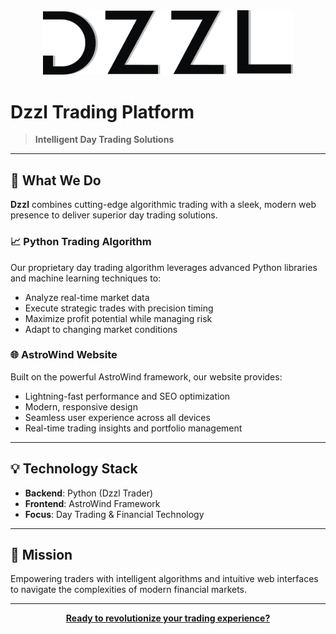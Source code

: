 <div align="center">
  <img src="assets/images/DzzlLogo_Straight.png" alt="Dzzl Logo" width="400"/>
</div>

# Dzzl Trading Platform

> **Intelligent Day Trading Solutions**

---

## 🚀 What We Do

**Dzzl** combines cutting-edge algorithmic trading with a sleek, modern web presence to deliver superior day trading solutions.

### 📈 Python Trading Algorithm
Our proprietary day trading algorithm leverages advanced Python libraries and machine learning techniques to:
- Analyze real-time market data
- Execute strategic trades with precision timing
- Maximize profit potential while managing risk
- Adapt to changing market conditions

### 🌐 AstroWind Website
Built on the powerful AstroWind framework, our website provides:
- Lightning-fast performance and SEO optimization
- Modern, responsive design
- Seamless user experience across all devices
- Real-time trading insights and portfolio management

---

## 💡 Technology Stack

- **Backend**: Python (Dzzl Trader)
- **Frontend**: AstroWind Framework
- **Focus**: Day Trading & Financial Technology

---

## 🎯 Mission

Empowering traders with intelligent algorithms and intuitive web interfaces to navigate the complexities of modern financial markets.

---

<div align="center">
  <a href="https://dzzl.io" target="_blank">
    <strong>Ready to revolutionize your trading experience?</strong>
  </a>
</div>